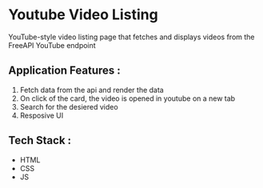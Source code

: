# Youtube Video Listing
 YouTube-style video listing page that fetches and displays videos from the FreeAPI YouTube endpoint

 ## Application Features : 
 1) Fetch data from the api and render the data
 2) On click of the card, the video is opened in youtube on a new tab
 3) Search for the desiered video
 4) Resposive UI

## Tech Stack : 
- HTML
- CSS
- JS

